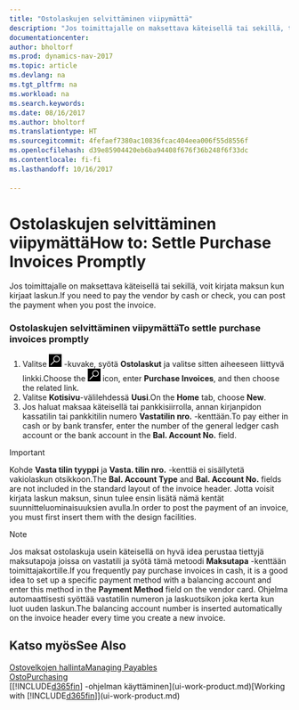 ```yaml
---
title: "Ostolaskujen selvittäminen viipymättä"
description: "Jos toimittajalle on maksettava käteisellä tai sekillä, tarvittava kirjaus voidaan tehdä laskua kirjattaessa."
documentationcenter: 
author: bholtorf
ms.prod: dynamics-nav-2017
ms.topic: article
ms.devlang: na
ms.tgt_pltfrm: na
ms.workload: na
ms.search.keywords: 
ms.date: 08/16/2017
ms.author: bholtorf
ms.translationtype: HT
ms.sourcegitcommit: 4fefaef7380ac10836fcac404eea006f55d8556f
ms.openlocfilehash: d39e85904420eb6ba94408f676f36b248f6f33dc
ms.contentlocale: fi-fi
ms.lasthandoff: 10/16/2017

---
```

# <a name="how-to-settle-purchase-invoices-promptly"></a><span data-ttu-id="933cb-103">Ostolaskujen selvittäminen viipymättä</span><span class="sxs-lookup"><span data-stu-id="933cb-103">How to: Settle Purchase Invoices Promptly</span></span>
<span data-ttu-id="933cb-104">Jos toimittajalle on maksettava käteisellä tai sekillä, voit kirjata maksun kun kirjaat laskun.</span><span class="sxs-lookup"><span data-stu-id="933cb-104">If you need to pay the vendor by cash or check, you can post the payment when you post the invoice.</span></span>  
  
### <a name="to-settle-purchase-invoices-promptly"></a><span data-ttu-id="933cb-105">Ostolaskujen selvittäminen viipymättä</span><span class="sxs-lookup"><span data-stu-id="933cb-105">To settle purchase invoices promptly</span></span>  
1. <span data-ttu-id="933cb-106">Valitse ![Etsi sivu tai raportti](media/ui-search/search_small.png "Etsi sivu tai raportti -kuvake") -kuvake, syötä **Ostolaskut** ja valitse sitten aiheeseen liittyvä linkki.</span><span class="sxs-lookup"><span data-stu-id="933cb-106">Choose the ![Search for Page or Report](media/ui-search/search_small.png "Search for Page or Report icon") icon, enter **Purchase Invoices**, and then choose the related link.</span></span>  
2. <span data-ttu-id="933cb-107">Valitse **Kotisivu**-välilehdessä **Uusi**.</span><span class="sxs-lookup"><span data-stu-id="933cb-107">On the **Home** tab, choose **New**.</span></span>  
3.  <span data-ttu-id="933cb-108">Jos haluat maksaa käteisellä tai pankkisiirrolla, annan kirjanpidon kassatilin tai pankkitilin numero **Vastatilin nro.** -kenttään.</span><span class="sxs-lookup"><span data-stu-id="933cb-108">To pay either in cash or by bank transfer, enter the number of the general ledger cash account or the bank account in the **Bal. Account No.** field.</span></span>  
  
> [!IMPORTANT]  
>  <span data-ttu-id="933cb-109">Kohde **Vasta tilin tyyppi** ja **Vasta. tilin nro.** -kenttiä ei sisällytetä vakiolaskun otsikkoon.</span><span class="sxs-lookup"><span data-stu-id="933cb-109">The **Bal. Account Type** and **Bal. Account No.** fields are not included in the standard layout of the invoice header.</span></span> <span data-ttu-id="933cb-110">Jotta voisit kirjata laskun maksun, sinun tulee ensin lisätä nämä kentät suunnitteluominaisuuksien avulla.</span><span class="sxs-lookup"><span data-stu-id="933cb-110">In order to post the payment of an invoice, you must first insert them with the design facilities.</span></span>  
  
> [!NOTE]  
>  <span data-ttu-id="933cb-111">Jos maksat ostolaskuja usein käteisellä on hyvä idea perustaa tiettyjä maksutapoja joissa on vastatili ja syötä tämä metoodi **Maksutapa** -kenttään toimittajakortille.</span><span class="sxs-lookup"><span data-stu-id="933cb-111">If you frequently pay purchase invoices in cash, it is a good idea to set up a specific payment method with a balancing account and enter this method in the **Payment Method** field on the vendor card.</span></span> <span data-ttu-id="933cb-112">Ohjelma automaattisesti syöttää vastatilin numeron ja laskuotsikon joka kerta kun luot uuden laskun.</span><span class="sxs-lookup"><span data-stu-id="933cb-112">The balancing account number is inserted automatically on the invoice header every time you create a new invoice.</span></span>  
  
## <a name="see-also"></a><span data-ttu-id="933cb-113">Katso myös</span><span class="sxs-lookup"><span data-stu-id="933cb-113">See Also</span></span>  
[<span data-ttu-id="933cb-114">Ostovelkojen hallinta</span><span class="sxs-lookup"><span data-stu-id="933cb-114">Managing Payables</span></span>](payables-manage-payables.md)  
[<span data-ttu-id="933cb-115">Osto</span><span class="sxs-lookup"><span data-stu-id="933cb-115">Purchasing</span></span>](purchasing-manage-purchasing.md)  
<span data-ttu-id="933cb-116">[[!INCLUDE[d365fin](includes/d365fin_md.md)] -ohjelman käyttäminen](ui-work-product.md)</span><span class="sxs-lookup"><span data-stu-id="933cb-116">[Working with [!INCLUDE[d365fin](includes/d365fin_md.md)]](ui-work-product.md)</span></span>
